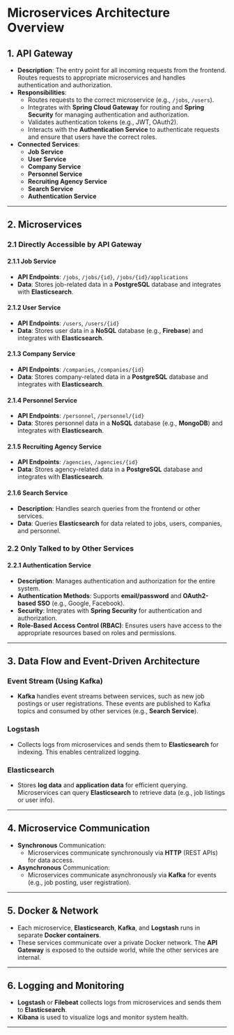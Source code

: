 # Microservices Architecture Overview

## 1. API Gateway
- **Description**: The entry point for all incoming requests from the frontend. Routes requests to appropriate microservices and handles authentication and authorization.
- **Responsibilities**:
  - Routes requests to the correct microservice (e.g., `/jobs`, `/users`).
  - Integrates with **Spring Cloud Gateway** for routing and **Spring Security** for managing authentication and authorization.
  - Validates authentication tokens (e.g., JWT, OAuth2).
  - Interacts with the **Authentication Service** to authenticate requests and ensure that users have the correct roles.
- **Connected Services**: 
  - **Job Service**
  - **User Service**
  - **Company Service**
  - **Personnel Service**
  - **Recruiting Agency Service**
  - **Search Service**
  - **Authentication Service**

---

## 2. Microservices

### 2.1 Directly Accessible by API Gateway

#### 2.1.1 Job Service
- **API Endpoints**: `/jobs`, `/jobs/{id}`, `/jobs/{id}/applications`
- **Data**: Stores job-related data in a **PostgreSQL** database and integrates with **Elasticsearch**.

#### 2.1.2 User Service
- **API Endpoints**: `/users`, `/users/{id}`
- **Data**: Stores user data in a **NoSQL** database (e.g., **Firebase**) and integrates with **Elasticsearch**.

#### 2.1.3 Company Service
- **API Endpoints**: `/companies`, `/companies/{id}`
- **Data**: Stores company-related data in a **PostgreSQL** database and integrates with **Elasticsearch**.

#### 2.1.4 Personnel Service
- **API Endpoints**: `/personnel`, `/personnel/{id}`
- **Data**: Stores personnel data in a **NoSQL** database (e.g., **MongoDB**) and integrates with **Elasticsearch**.

#### 2.1.5 Recruiting Agency Service
- **API Endpoints**: `/agencies`, `/agencies/{id}`
- **Data**: Stores agency-related data in a **PostgreSQL** database and integrates with **Elasticsearch**.

#### 2.1.6 Search Service
- **Description**: Handles search queries from the frontend or other services.
- **Data**: Queries **Elasticsearch** for data related to jobs, users, companies, and personnel.

### 2.2 Only Talked to by Other Services

#### 2.2.1 Authentication Service
- **Description**: Manages authentication and authorization for the entire system.
- **Authentication Methods**: Supports **email/password** and **OAuth2-based SSO** (e.g., Google, Facebook).
- **Security**: Integrates with **Spring Security** for authentication and authorization.
- **Role-Based Access Control (RBAC)**: Ensures users have access to the appropriate resources based on roles and permissions.

---

## 3. Data Flow and Event-Driven Architecture

### **Event Stream** (Using Kafka)
- **Kafka** handles event streams between services, such as new job postings or user registrations. These events are published to Kafka topics and consumed by other services (e.g., **Search Service**).

### **Logstash**
- Collects logs from microservices and sends them to **Elasticsearch** for indexing. This enables centralized logging.

### **Elasticsearch**
- Stores **log data** and **application data** for efficient querying. Microservices can query **Elasticsearch** to retrieve data (e.g., job listings or user info).

---

## 4. Microservice Communication

- **Synchronous** Communication: 
  - Microservices communicate synchronously via **HTTP** (REST APIs) for data access.
- **Asynchronous** Communication: 
  - Microservices communicate asynchronously via **Kafka** for events (e.g., job posting, user registration).

---

## 5. Docker & Network

- Each microservice, **Elasticsearch**, **Kafka**, and **Logstash** runs in separate **Docker containers**.
- These services communicate over a private Docker network. The **API Gateway** is exposed to the outside world, while the other services are internal.

---

## 6. Logging and Monitoring

- **Logstash** or **Filebeat** collects logs from microservices and sends them to **Elasticsearch**.
- **Kibana** is used to visualize logs and monitor system health.

---

